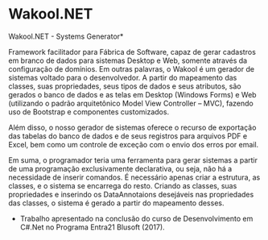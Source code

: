 ﻿# Wakool.NET
Wakool.NET - Systems Generator*

Framework facilitador para Fábrica de Software, capaz de gerar cadastros em branco de dados para sistemas Desktop e Web, somente através da configuração de domínios. Em outras palavras, o Wakool é um gerador de sistemas voltado para o desenvolvedor. A partir do mapeamento das classes, suas propriedades, seus tipos de dados e seus atributos, são gerados o banco de dados e as telas em Desktop (Windows Forms) e Web (utilizando o padrão arquitetônico Model View Controller – MVC), fazendo uso de Bootstrap e componentes customizados. 

Além disso, o nosso gerador de sistemas oferece o recurso de exportação das tabelas do banco de dados e de seus registros para arquivos PDF e Excel, bem como um controle de exceção com o envio dos erros por email.

Em suma, o programador teria uma ferramenta para gerar sistemas a partir de uma programação exclusivamente declarativa, ou seja, não há a necessidade de inserir comandos. É necessário apenas criar a estrutura, as classes, e o sistema se encarrega do resto. Criando as classes, suas propriedades e inserindo os DataAnnotaions desejáveis nas propriedades das classes, o sistema é gerado a partir do mapeamento desses.



* Trabalho apresentado na conclusão do curso de Desenvolvimento em C#.Net no Programa Entra21 Blusoft (2017).